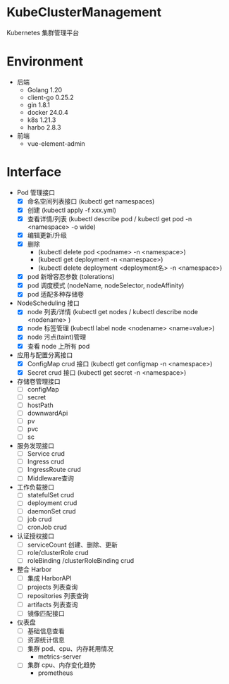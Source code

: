 # KubeClusterManagement

Kubernetes 集群管理平台

# Environment

- 后端
    - Golang 1.20
    - client-go 0.25.2
    - gin 1.8.1
    - docker 24.0.4
    - k8s 1.21.3
    - harbo 2.8.3
- 前端
    - vue-element-admin


# Interface

- Pod 管理接口
    - [x] 命名空间列表接口 (kubectl get namespaces)
    - [x] 创建 (kubectl apply -f xxx.yml)
    - [x] 查看详情/列表 (kubectl describe pod / kubectl get pod -n \<namespace\> -o wide)
    - [x] 编辑更新/升级
    - [x] 删除 
        - (kubectl delete pod \<podname\> -n \<namespace\>)
        - (kubectl get deployment -n \<namespace\>)
        - (kubectl delete deployment \<deployment名\> -n \<namespace\>)
    - [x] pod 新增容忍参数 (tolerations)
    - [x] pod 调度模式 (nodeName, nodeSelector, nodeAffinity)
    - [x] pod 适配多种存储卷
- NodeScheduling 接口
    - [x] node 列表/详情 (kubectl get nodes / kubectl describe node \<nodename\> )
    - [x] node 标签管理 (kubectl label node \<nodename\> <name=value>)
    - [x] node 污点(taint)管理
    - [x] 查看 node 上所有 pod
- 应用与配置分离接口
    - [x] ConfigMap crud 接口 (kubectl get configmap -n \<namespace\>)
    - [x] Secret crud 接口 (kubectl get secret -n \<namespace\>)
- 存储卷管理接口
    - [ ] configMap
    - [ ] secret
    - [ ] hostPath
    - [ ] downwardApi
    - [ ] pv
    - [ ] pvc
    - [ ] sc
- 服务发现接口
    - [ ] Service crud
    - [ ] Ingress crud
    - [ ] IngressRoute crud
    - [ ] Middleware查询
- 工作负载接口
    - [ ] statefulSet crud
    - [ ] deployment crud
    - [ ] daemonSet crud
    - [ ] job crud
    - [ ] cronJob crud
- 认证授权接口
    - [ ] serviceCount 创建、删除、更新
    - [ ] role/clusterRole crud
    - [ ] roleBinding /clusterRoleBinding crud
- 整合 Harbor
    - [ ] 集成 HarborAPI
    - [ ]  projects 列表查询
    - [ ]  repositories 列表查询
    - [ ]  artifacts 列表查询
    - [ ]  镜像匹配接口
- 仪表盘
    - [ ] 基础信息查看
    - [ ] 资源统计信息
    - [ ] 集群 pod、cpu、内存耗用情况
        - metrics-server
    - [ ] 集群 cpu、内存变化趋势
        - prometheus
